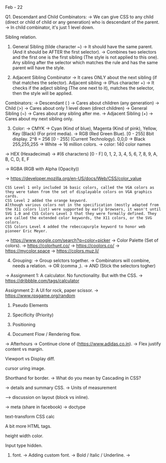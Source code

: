 Feb - 22

Q1. Descendant and Child Combinators:
-> We can give CSS to any child (direct or child of child or any generation) who is descendant of the parent.
-> In child combinator, it's just 1 level down.

Sibling relation.

1. General Sibling (tilde character ~) -> It should have the same parent. (And it should be AFTER the first selector).
-> Combines two selectors and the first one is the first sibling (The style is not applied to this one).
Any sibling after the selector which matches the rule and has the same parent will have the style.

2. Adjacent Sibling Combinator -> It cares ONLY about the next sibling (if that matches the selector).
Adjacent sibling -> (Plus character +) -> It checks if the adject sibling (The one next to it), matches the selector, then the style will be applied.

Combinators:
-> Descendant ( ) -> Cares about children (any generation)
-> Child (>) -> Cares about only 1 level down (direct children)
-> General Sibling (~) -> Cares about any sibling after me.
-> Adjacent Sibling (+) -> Cares about my next sibling only.

3. Color:
-> CMYK -> Cyan (Kind of blue), Magenta (Kind of pink), Yellow, Key (Black) (For print media).
-> RGB (Red Green Blue). [0 - 255] 
8bit display. 2^8 = 256 [0 - 255] (Current Technology).
0,0,0 -> Black
255,255,255 -> White
-> 16 million colors.
-> color: 140 color names

-> HEX (Hexadecimal) -> #(6 characters) [0 - F]
0, 1, 2, 3, 4, 5, 6, 7, 8, 9, A, B, C, D, E, F

-> RGBA (RGB with Alpha (Opacity))

-> https://developer.mozilla.org/en-US/docs/Web/CSS/color_value
> 
    CSS Level 1 only included 16 basic colors, called the VGA colors as they were taken from the set of displayable colors on VGA graphics cards.
    CSS Level 2 added the orange keyword.
    Although various colors not in the specification (mostly adapted from the X11 colors list) were supported by early browsers, it wasn't until SVG 1.0 and CSS Colors Level 3 that they were formally defined. They are called the extended color keywords, the X11 colors, or the SVG colors.
    CSS Colors Level 4 added the rebeccapurple keyword to honor web pioneer Eric Meyer.

-> https://www.google.com/search?q=color+picker
-> Color Palette (Set of colors).
-> https://colorhunt.co/
-> https://coolors.co/
-> https://mycolor.space
-> https://colors.muz.li/

4. Grouping:
-> Group selctors together.
-> Combinators will combine, needs a relation.
-> OR (comma ,).
-> AND (Stick the selectors togher)

-> Assignment 1:
A calculator. No functionality. But with the CSS.
-> https://dribbble.com/tags/calculator

Assignment 2:
A UI for rock, paper scissor.
-> https://www.rpsgame.org/random

1. Pseudo Elements

4. Specificity (Priority)
6. Positioning
7. Document Flow / Rendering flow.


-> Afterhours -> Continue clone of (https://www.adidas.co.in).
-> Flex justify content vs margin.


Viewport vs Display diff.


cursor uring image.

Shorthand for border.
-> What do you mean by Cascading in CSS?



-> details and summary
CSS.
-> Units of measurement

--> discussion on layout (block vs inline).


-> meta (share in facebook)
-> doctype

text-transform CSS
calc

A bit more HTML tags.


height width color.


Input type hidden.


1. font.
-> Adding custom font.
-> Bold / Italic / Underline.
-> 